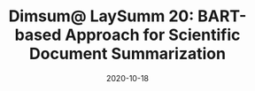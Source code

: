 ---
title: "Dimsum@ LaySumm 20: BART-based Approach for Scientific Document Summarization"
collection: publications
permalink: /publication/2020-10-18-paper-emnlp-sum
excerpt: ''
date: 2020-10-18
venue: 'Proceedings of the First Workshop on Scholarly Document Processing (EMNLP 2020)'
authors: 'Tiezheng Yu, Dan Su, Wenliang Dai, Pascale Fung'
code: 'https://github.com/TysonYu/Laysumm'
paper: 'https://www.aclweb.org/anthology/2020.sdp-1.35/'
image: 'emnlp_sum.png'
show_year: false
---